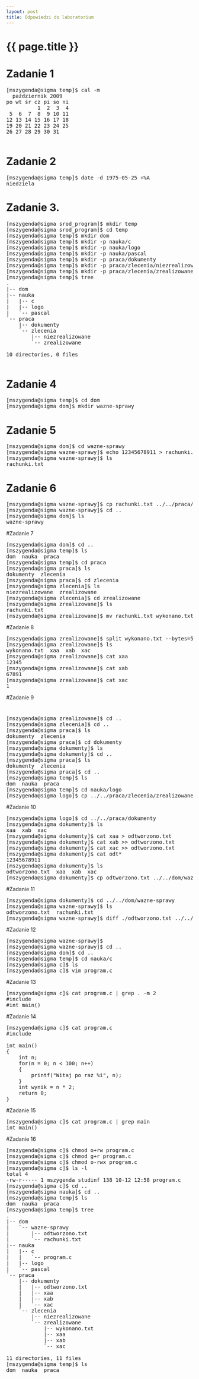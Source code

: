 ```yaml
---
layout: post
title: Odpowiedzi do laboratorium
---
```

# {{ page.title }}

# Zadanie 1
<pre>
[mszygenda@sigma temp]$ cal -m
  październik 2009
po wt śr cz pi so ni
          1  2  3  4
 5  6  7  8  9 10 11
12 13 14 15 16 17 18
19 20 21 22 23 24 25
26 27 28 29 30 31

</pre>


# Zadanie 2
<pre>
[mszygenda@sigma temp]$ date -d 1975-05-25 +%A
niedziela
</pre>


# Zadanie 3.

<pre>
[mszygenda@sigma srod_program]$ mkdir temp
[mszygenda@sigma srod_program]$ cd temp
[mszygenda@sigma temp]$ mkdir dom
[mszygenda@sigma temp]$ mkdir -p nauka/c
[mszygenda@sigma temp]$ mkdir -p nauka/logo
[mszygenda@sigma temp]$ mkdir -p nauka/pascal
[mszygenda@sigma temp]$ mkdir -p praca/dokumenty
[mszygenda@sigma temp]$ mkdir -p praca/zlecenia/niezrealizowane
[mszygenda@sigma temp]$ mkdir -p praca/zlecenia/zrealizowane
[mszygenda@sigma temp]$ tree
.
|-- dom
|-- nauka
|   |-- c
|   |-- logo
|   `-- pascal
`-- praca
    |-- dokumenty
    `-- zlecenia
        |-- niezrealizowane
        `-- zrealizowane

10 directories, 0 files

</pre>
# Zadanie 4

<pre>
[mszygenda@sigma temp]$ cd dom
[mszygenda@sigma dom]$ mkdir wazne-sprawy
</pre>

# Zadanie 5
<pre>
[mszygenda@sigma dom]$ cd wazne-sprawy
[mszygenda@sigma wazne-sprawy]$ echo 12345678911 > rachunki.txt
[mszygenda@sigma wazne-sprawy]$ ls
rachunki.txt
</pre>
# Zadanie 6
<pre>
[mszygenda@sigma wazne-sprawy]$ cp rachunki.txt ../../praca/zlecenia/zrealizowane
[mszygenda@sigma wazne-sprawy]$ cd ..
[mszygenda@sigma dom]$ ls
wazne-sprawy
</pre>
#Zadanie 7
<pre>
[mszygenda@sigma dom]$ cd ..
[mszygenda@sigma temp]$ ls
dom  nauka  praca
[mszygenda@sigma temp]$ cd praca
[mszygenda@sigma praca]$ ls
dokumenty  zlecenia
[mszygenda@sigma praca]$ cd zlecenia
[mszygenda@sigma zlecenia]$ ls
niezrealizowane  zrealizowane
[mszygenda@sigma zlecenia]$ cd zrealizowane
[mszygenda@sigma zrealizowane]$ ls
rachunki.txt
[mszygenda@sigma zrealizowane]$ mv rachunki.txt wykonano.txt
</pre>
#Zadanie 8
<pre>
[mszygenda@sigma zrealizowane]$ split wykonano.txt --bytes=5
[mszygenda@sigma zrealizowane]$ ls
wykonano.txt  xaa  xab  xac
[mszygenda@sigma zrealizowane]$ cat xaa
12345
[mszygenda@sigma zrealizowane]$ cat xab
67891
[mszygenda@sigma zrealizowane]$ cat xac
1
</pre>
#Zadanie 9
#
<pre>
[mszygenda@sigma zrealizowane]$ cd ..
[mszygenda@sigma zlecenia]$ cd ..
[mszygenda@sigma praca]$ ls
dokumenty  zlecenia
[mszygenda@sigma praca]$ cd dokumenty
[mszygenda@sigma dokumenty]$ ls
[mszygenda@sigma dokumenty]$ cd ..
[mszygenda@sigma praca]$ ls
dokumenty  zlecenia
[mszygenda@sigma praca]$ cd ..
[mszygenda@sigma temp]$ ls
dom  nauka  praca
[mszygenda@sigma temp]$ cd nauka/logo
[mszygenda@sigma logo]$ cp ../../praca/zlecenia/zrealizowane/x* ../../praca/dokumenty
</pre>

#Zadanie 10
<pre>
[mszygenda@sigma logo]$ cd ../../praca/dokumenty
[mszygenda@sigma dokumenty]$ ls
xaa  xab  xac
[mszygenda@sigma dokumenty]$ cat xaa > odtworzono.txt
[mszygenda@sigma dokumenty]$ cat xab >> odtworzono.txt
[mszygenda@sigma dokumenty]$ cat xac >> odtworzono.txt
[mszygenda@sigma dokumenty]$ cat odt*
12345678911
[mszygenda@sigma dokumenty]$ ls
odtworzono.txt  xaa  xab  xac
[mszygenda@sigma dokumenty]$ cp odtworzono.txt ../../dom/wazne-sprawy
</pre>
#Zadanie 11
<pre>
[mszygenda@sigma dokumenty]$ cd ../../dom/wazne-sprawy
[mszygenda@sigma wazne-sprawy]$ ls
odtworzono.txt  rachunki.txt
[mszygenda@sigma wazne-sprawy]$ diff ./odtworzono.txt ../../praca/zlecenia/zrealizowane/wykonano.txt
</pre>

#Zadanie 12
<pre>
[mszygenda@sigma wazne-sprawy]$ 
[mszygenda@sigma wazne-sprawy]$ cd ..
[mszygenda@sigma dom]$ cd ..
[mszygenda@sigma temp]$ cd nauka/c
[mszygenda@sigma c]$ ls
[mszygenda@sigma c]$ vim program.c
</pre>
#Zadanie 13
<pre>
[mszygenda@sigma c]$ cat program.c | grep . -m 2
#include <stdio.h>
#int main()
</pre>

#Zadanie 14
<pre>
[mszygenda@sigma c]$ cat program.c
#include <stdio.h>

int main()
{
	int n;
	for(n = 0; n < 100; n++)
	{
		printf("Witaj po raz %i", n);
	}
	int wynik = n * 2;
	return 0;
}
</pre>
#Zadanie 15
<pre>
[mszygenda@sigma c]$ cat program.c | grep main
int main()
</pre>

#Zadanie 16
<pre>
[mszygenda@sigma c]$ chmod o+rw program.c
[mszygenda@sigma c]$ chmod g+r program.c
[mszygenda@sigma c]$ chmod o-rwx program.c
[mszygenda@sigma c]$ ls -l
total 4
-rw-r----- 1 mszygenda studinf 138 10-12 12:58 program.c
[mszygenda@sigma c]$ cd ..
[mszygenda@sigma nauka]$ cd ..
[mszygenda@sigma temp]$ ls
dom  nauka  praca
[mszygenda@sigma temp]$ tree
.
|-- dom
|   `-- wazne-sprawy
|       |-- odtworzono.txt
|       `-- rachunki.txt
|-- nauka
|   |-- c
|   |   `-- program.c
|   |-- logo
|   `-- pascal
`-- praca
    |-- dokumenty
    |   |-- odtworzono.txt
    |   |-- xaa
    |   |-- xab
    |   `-- xac
    `-- zlecenia
        |-- niezrealizowane
        `-- zrealizowane
            |-- wykonano.txt
            |-- xaa
            |-- xab
            `-- xac

11 directories, 11 files
[mszygenda@sigma temp]$ ls
dom  nauka  praca
</pre>

